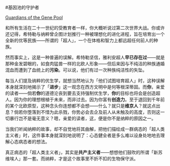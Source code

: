 #基因池的守护者

[Guardians of the Gene Pool](https://www.readthesequences.com/Guardians-Of-The-Gene-Pool)

和所有生活在二十一世纪的受教育者一样，你大概听说过第二次世界大战。你或许还记得，希特勒与纳粹曾企图计划推行一种被理想化的进化进程，旨在培育出一个全新的优等民族——所谓的「超人」，一个在体格和智力上都远超任何前人的种族。

然而事实上，这是一种普遍的误解。希特勒坚信，雅利安超人**早已存在过**——就是那种金发碧眼的，如食肉猛兽一样的北欧人形象——但后来因与不纯洁的种族通婚混血而遭到了血统上的**污染**。可以说，他们有过一次种族纯洁性的失坠。

每当人们提及纳粹的优生学，就想当然地认为「他们试图培育超人」时，这种误解本身就深刻地揭示了「**进步**」这一观念在西方文明中是何等根深蒂固。而**你**，亲爱的读者——倘若**你**的道德沦丧到要去支持强制优生学，**你**的目标也将会是创造超人。因为你的理想根植于未来，而非过去。因为你富有**创造力**。至于退回到千年前的某个北欧原型，这种念头你连想都不会想——什么？就只是**维京人**？就这点出息？倘若你堕落到不惜为此杀戮，你势必会去企及前人从未触及的高度，否则这一切暴行岂不是毫无意义？嗯，亲爱的读者，这，便是你不是纳粹的原因之一。

当我们听闻纳粹的故事，却不自觉地将其曲解，把他们描绘成一群病态的「超人类主义者」时，这件事本身就深刻地说明了：心态健全者是多么难以设身处地地去理解心态病态者的想法。

真正病态的「超人类主义者」，其实是**共产主义者**——想想他们鼓吹的所谓「新苏维埃人」那一套。而纳粹，才是这个故事里不折不扣的生物保守派。